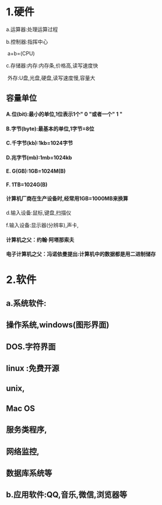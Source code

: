 # 1.硬件

a.运算器:处理运算过程

b.控制器:指挥中心

​                                          a+b=(CPU)

c.存储器:内存:内存条,价格高,读写速度快

​               外存:U盘,光盘,硬盘,读写速度慢,容量大

## 容量单位

####  A.位(bit):最小的单位,1位表示1个"  0  "或者一个"   1   " 

####                     B.字节(byte):最基本的单位,1字节=8位

####                     C.千字节(kb):1kb=1024字节

####                     D.兆字节(mb):1mb=1024kb

####                     E.    G(GB):1GB=1024M(B)

####                     F.    1TB=1024G(B)          

#### 计算机厂商在生产设备时,经常用1GB=1000MB来换算      

d.输入设备:鼠标,键盘,扫描仪

f.输入设备:显示器(分辨率),声卡, 

#### 计算机之父：约翰·阿塔那索夫

#### 电子计算机之父：冯诺依曼提出:计算机中的数据都是用二进制储存

# 2.软件

## a.系统软件:

## 操作系统,windows(图形界面)

## DOS.字符界面

## linux :免费开源

## unix,

## Mac OS

## 服务类程序,

## 网络监控,

## 数据库系统等

## b.应用软件:QQ,音乐,微信,浏览器等
